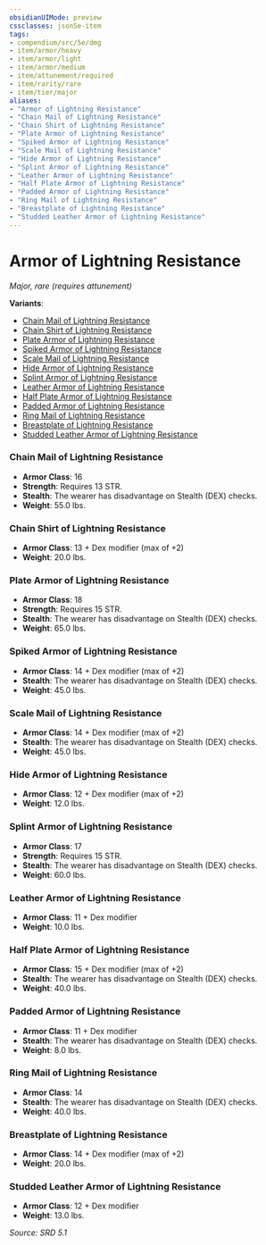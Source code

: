 ```yaml
---
obsidianUIMode: preview
cssclasses: json5e-item
tags:
- compendium/src/5e/dmg
- item/armor/heavy
- item/armor/light
- item/armor/medium
- item/attunement/required
- item/rarity/rare
- item/tier/major
aliases: 
- "Armor of Lightning Resistance"
- "Chain Mail of Lightning Resistance"
- "Chain Shirt of Lightning Resistance"
- "Plate Armor of Lightning Resistance"
- "Spiked Armor of Lightning Resistance"
- "Scale Mail of Lightning Resistance"
- "Hide Armor of Lightning Resistance"
- "Splint Armor of Lightning Resistance"
- "Leather Armor of Lightning Resistance"
- "Half Plate Armor of Lightning Resistance"
- "Padded Armor of Lightning Resistance"
- "Ring Mail of Lightning Resistance"
- "Breastplate of Lightning Resistance"
- "Studded Leather Armor of Lightning Resistance"
---
```

# Armor of Lightning Resistance
*Major, rare (requires attunement)*  


**Variants**:
- [Chain Mail of Lightning Resistance](#Chain%20Mail%20of%20Lightning%20Resistance)
- [Chain Shirt of Lightning Resistance](#Chain%20Shirt%20of%20Lightning%20Resistance)
- [Plate Armor of Lightning Resistance](#Plate%20Armor%20of%20Lightning%20Resistance)
- [Spiked Armor of Lightning Resistance](#Spiked%20Armor%20of%20Lightning%20Resistance)
- [Scale Mail of Lightning Resistance](#Scale%20Mail%20of%20Lightning%20Resistance)
- [Hide Armor of Lightning Resistance](#Hide%20Armor%20of%20Lightning%20Resistance)
- [Splint Armor of Lightning Resistance](#Splint%20Armor%20of%20Lightning%20Resistance)
- [Leather Armor of Lightning Resistance](#Leather%20Armor%20of%20Lightning%20Resistance)
- [Half Plate Armor of Lightning Resistance](#Half%20Plate%20Armor%20of%20Lightning%20Resistance)
- [Padded Armor of Lightning Resistance](#Padded%20Armor%20of%20Lightning%20Resistance)
- [Ring Mail of Lightning Resistance](#Ring%20Mail%20of%20Lightning%20Resistance)
- [Breastplate of Lightning Resistance](#Breastplate%20of%20Lightning%20Resistance)
- [Studded Leather Armor of Lightning Resistance](#Studded%20Leather%20Armor%20of%20Lightning%20Resistance)

### Chain Mail of Lightning Resistance

- **Armor Class**: 16
- **Strength**: Requires 13 STR.
- **Stealth**: The wearer has disadvantage on Stealth (DEX) checks.
- **Weight**: 55.0 lbs.

### Chain Shirt of Lightning Resistance

- **Armor Class**: 13 + Dex modifier (max of +2)
- **Weight**: 20.0 lbs.

### Plate Armor of Lightning Resistance

- **Armor Class**: 18
- **Strength**: Requires 15 STR.
- **Stealth**: The wearer has disadvantage on Stealth (DEX) checks.
- **Weight**: 65.0 lbs.

### Spiked Armor of Lightning Resistance

- **Armor Class**: 14 + Dex modifier (max of +2)
- **Stealth**: The wearer has disadvantage on Stealth (DEX) checks.
- **Weight**: 45.0 lbs.

### Scale Mail of Lightning Resistance

- **Armor Class**: 14 + Dex modifier (max of +2)
- **Stealth**: The wearer has disadvantage on Stealth (DEX) checks.
- **Weight**: 45.0 lbs.

### Hide Armor of Lightning Resistance

- **Armor Class**: 12 + Dex modifier (max of +2)
- **Weight**: 12.0 lbs.

### Splint Armor of Lightning Resistance

- **Armor Class**: 17
- **Strength**: Requires 15 STR.
- **Stealth**: The wearer has disadvantage on Stealth (DEX) checks.
- **Weight**: 60.0 lbs.

### Leather Armor of Lightning Resistance

- **Armor Class**: 11 + Dex modifier
- **Weight**: 10.0 lbs.

### Half Plate Armor of Lightning Resistance

- **Armor Class**: 15 + Dex modifier (max of +2)
- **Stealth**: The wearer has disadvantage on Stealth (DEX) checks.
- **Weight**: 40.0 lbs.

### Padded Armor of Lightning Resistance

- **Armor Class**: 11 + Dex modifier
- **Stealth**: The wearer has disadvantage on Stealth (DEX) checks.
- **Weight**: 8.0 lbs.

### Ring Mail of Lightning Resistance

- **Armor Class**: 14
- **Stealth**: The wearer has disadvantage on Stealth (DEX) checks.
- **Weight**: 40.0 lbs.

### Breastplate of Lightning Resistance

- **Armor Class**: 14 + Dex modifier (max of +2)
- **Weight**: 20.0 lbs.

### Studded Leather Armor of Lightning Resistance

- **Armor Class**: 12 + Dex modifier
- **Weight**: 13.0 lbs.


*Source: SRD 5.1*